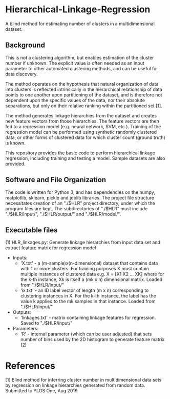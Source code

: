 # Hierarchical-Linkage-Regression

A blind method for estimating number of clusters in a multidimensional dataset. 

## Background

This is not a clustering algorithm, but enables estimation of the cluster number if unknown. The explicit value is often needed as an input parameter to other automated clustering methods, and can be useful for data discovery.

The method operates on the hypothesis that natural organization of data into clusters is reflected intrinsically in the hierarchical relationship of data points to one another upon partitioning of the dataset, and is therefore not dependent upon the specific values of the data, nor their absolute separations, but only on their relative ranking within the partitioned set [1]. 

The method generates linkage hierarchies from the dataset and creates new feature vectors from those hierarchies. The feature vectors are then fed to a regression model (e.g. neural network, SVM, etc.). Training of the regression model can be performed using synthetic randomly clustered data, or other forms of clustered data for which cluster count (ground truth) is known.

This repository provides the basic code to perform hierarchical linkage regression, including training and testing a model. Sample datasets are also provided.

## Software and File Organization

The code is written for Python 3, and has dependencies on the numpy, matplotlib, sklearn, pickle and joblib libraries. The project file structure necessitates creation of an "./$HLR" project directory, under which the program files are kept. The subdirectories of "./$HLR" must include "./$HLR/input/", "./$HLR/output/" and "./$HLR/model/".

## Executable files
(1) HLR_linkages.py:  Generate linkage hierarchies from input data set and extract feature matrix for regression model
- Inputs: 
    - 'X.txt' - a (m-sample)x(n-dimensional) dataset that contains data with 1 or more clusters. For training purposes X must contain multiple instances of clustered data e.g. X = [X1 X2 ... XK] where for the k-th instance, Xk is itself a (mk x n) dimensional matrix. Loaded from "./$HLR/input/"
    - 'ix.txt' - an ID label vector of length (m x n) corresponding to clustering instances in X. For the k-th instance, the label has the value k applied to the mk samples in that instance. Loaded from "./$HLR/input/"
- Outputs: 
    - 'linkages.txt' - matrix containing linkage features for regression. Saved to "./$HLR/input/" 
- Parameters: 
    - 'R' - internal parameter (which can be user adjusted) that sets number of bins used by the 2D histogram to generate feature matrix
(2) 

# References
[1] Blind method for inferring cluster number in multidimensional data sets by regression on linkage hierarchies generated from random data. Submitted to PLOS One, Aug 2019
